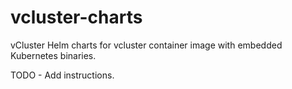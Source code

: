 # vcluster-charts
vCluster Helm charts for vcluster container image with embedded Kubernetes binaries.

TODO - Add instructions.
